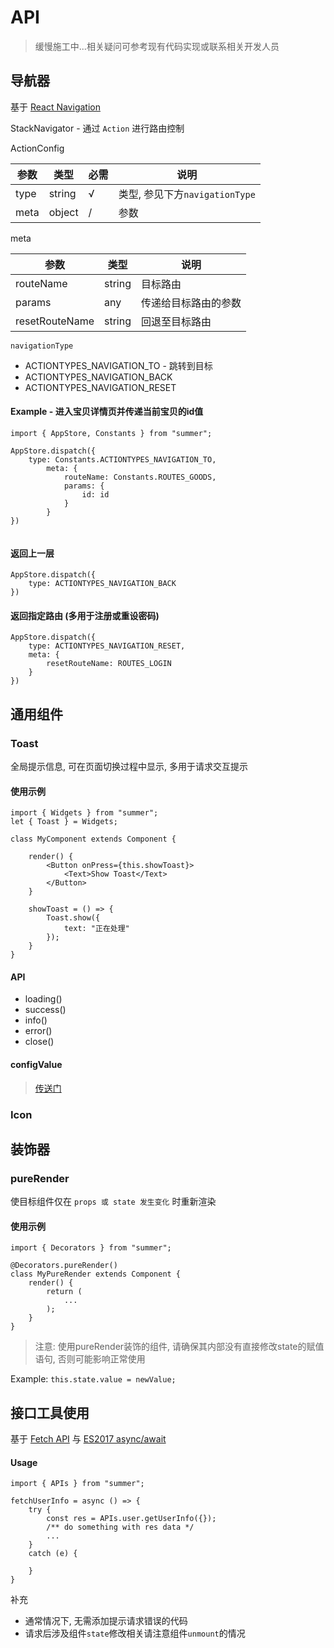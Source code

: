 # API
> 缓慢施工中...相关疑问可参考现有代码实现或联系相关开发人员

## 导航器
基于 [React Navigation](https://reactnavigation.org/docs/intro/)

StackNavigator - 通过 `Action` 进行路由控制

ActionConfig

| 参数 | 类型 | 必需 | 说明 |
| --- | --- | --- | --- |
|  type | string | √ | 类型, 参见下方`navigationType` |
|meta| object | / | 参数 |

meta

| 参数 | 类型 | 说明 |
| --- | --- | --- |
| routeName | string | 目标路由 |
| params | any | 传递给目标路由的参数 |
| resetRouteName | string | 回退至目标路由 |

`navigationType`

* ACTIONTYPES_NAVIGATION_TO - 跳转到目标
* ACTIONTYPES_NAVIGATION_BACK
* ACTIONTYPES_NAVIGATION_RESET

#### Example - 进入宝贝详情页并传递当前宝贝的id值

```
import { AppStore, Constants } from "summer";

AppStore.dispatch({
	type: Constants.ACTIONTYPES_NAVIGATION_TO,
		meta: {
			routeName: Constants.ROUTES_GOODS,
			params: {
				id: id
			}
		}
})
            
```

#### 返回上一层

```
AppStore.dispatch({
	type: ACTIONTYPES_NAVIGATION_BACK
})
```

#### 返回指定路由 (多用于注册或重设密码)

```
AppStore.dispatch({
	type: ACTIONTYPES_NAVIGATION_RESET,
	meta: {
		resetRouteName: ROUTES_LOGIN
	}
})
```


## 通用组件

### Toast

全局提示信息, 可在页面切换过程中显示, 多用于请求交互提示

#### 使用示例
```
import { Widgets } from "summer";
let { Toast } = Widgets;

class MyComponent extends Component {
	
	render() {
	 	<Button onPress={this.showToast}>
			<Text>Show Toast</Text>
		</Button>
	}
	
	showToast = () => {
		Toast.show({
			text: "正在处理"
		});
	}
}
```

#### API

* loading()
* success()
* info()
* error()
* close()

#### configValue
> [传送门](./../framework/components/ui/toast/index.tsx)


### Icon


## 装饰器

### pureRender

使目标组件仅在 `props 或 state 发生变化` 时重新渲染

#### 使用示例

```
import { Decorators } from "summer";

@Decorators.pureRender()
class MyPureRender extends Component {
	render() {
		return (
			...
		);
	}
}

```

> 注意: 使用pureRender装饰的组件, 请确保其内部没有直接修改state的赋值语句, 否则可能影响正常使用

Example: 
`
this.state.value = newValue;
`

## 接口工具使用

基于 [Fetch API](https://developer.mozilla.org/zh-CN/docs/Web/API/Fetch_API) 与 [ES2017 async/await](https://developer.mozilla.org/zh-CN/docs/Web/JavaScript/Reference/Statements/async_function)

#### Usage

```
import { APIs } from "summer";

fetchUserInfo = async () => {
	try {
		const res = APIs.user.getUserInfo({});
		/** do something with res data */
		...
	}
	catch (e) {
		
	}
}
```
补充

*	通常情况下, 无需添加提示请求错误的代码
*  请求后涉及组件`state`修改相关请注意组件`unmount`的情况


